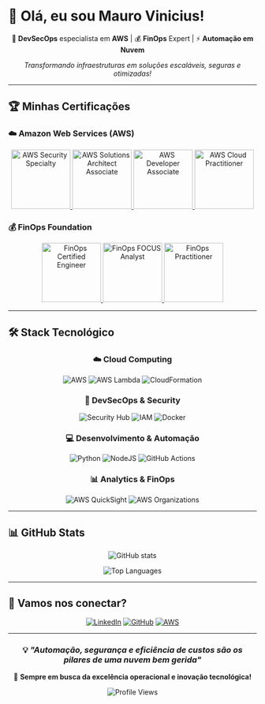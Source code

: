 # 👋 Olá, eu sou Mauro Vinicius!

<div align="center">
  
  🚀 **DevSecOps** especialista em **AWS** | 💰 **FinOps** Expert | ⚡ **Automação em Nuvem**
  
  *Transformando infraestruturas em soluções escaláveis, seguras e otimizadas!*
  
</div>

---

## 🏆 Minhas Certificações

### ☁️ **Amazon Web Services (AWS)**
<p align="center">
  <a href="https://www.credly.com/badges/470bcad6-6af3-4169-a982-c6d8cf2d9876" target="_blank" title="🔒 AWS Certified Security – Specialty">
    <img src="https://images.credly.com/size/120x120/images/53acdae5-d69f-4dda-b650-d02ed7a50dd7/image.png" alt="AWS Security Specialty" width="120" height="120"/>
  </a>
  <a href="https://www.credly.com/badges/07c6f6ac-7182-4aca-9c16-9ad89d065786" target="_blank" title="🏗️ AWS Certified Solutions Architect – Associate">
    <img src="https://images.credly.com/size/120x120/images/0e284c3f-5164-4b21-8660-0d84737941bc/image.png" alt="AWS Solutions Architect Associate" width="120" height="120"/>
  </a>
  <a href="https://www.credly.com/badges/9ab5a767-1896-4f06-a0b0-4238d112d946" target="_blank" title="💻 AWS Certified Developer – Associate">
    <img src="https://images.credly.com/size/120x120/images/b9feab85-1a43-4f6c-99a5-631b88d5461b/image.png" alt="AWS Developer Associate" width="120" height="120"/>
  </a>
  <a href="https://www.credly.com/badges/de7168cf-fba3-4f1d-a830-8f12bb622a4c" target="_blank" title="☁️ AWS Certified Cloud Practitioner">
    <img src="https://images.credly.com/size/120x120/images/00634f82-b07f-4bbd-a6bb-53de397fc3a6/image.png" alt="AWS Cloud Practitioner" width="120" height="120"/>
  </a>
</p>

### 💰 **FinOps Foundation**
<p align="center">
  <a href="https://www.credly.com/badges/98eeaddc-f39f-4755-8038-4228c34ece01" target="_blank" title="🔧 FinOps Certified Engineer">
    <img src="https://images.credly.com/size/340x340/images/0c9c8df8-2b48-4ac0-97c6-173e5762d8dc/image.png" alt="FinOps Certified Engineer" width="120" height="120"/>
  </a>
  <a href="https://www.credly.com/earner/earned/badge/f11944f3-b603-48c1-8607-4a977eb0aee3" target="_blank" title="📊 FinOps Certified FOCUS Analyst">
    <img src="https://images.credly.com/size/340x340/images/b7dc9a58-d569-45d7-9b06-c8eea0fa5a3d/image.png" alt="FinOps FOCUS Analyst" width="120" height="120"/>
  </a>
  <a href="https://www.credly.com/earner/earned/badge/4418cf84-8c70-49e0-84d4-631c78fb38b7" target="_blank" title="🎯 FinOps Certified Practitioner">
    <img src="https://images.credly.com/size/340x340/images/08c7db9f-6da3-4c56-a2bb-d39cb7f3a94e/image.png" alt="FinOps Practitioner" width="120" height="120"/>
  </a>
</p></div>

---

## 🛠️ Stack Tecnológico

<div align="center">

### ☁️ **Cloud Computing**
![AWS](https://img.shields.io/badge/AWS-%23FF9900.svg?style=for-the-badge&logo=amazon-aws&logoColor=white)
![AWS Lambda](https://img.shields.io/badge/AWS%20Lambda-FF9900?style=for-the-badge&logo=awslambda&logoColor=white)
![CloudFormation](https://img.shields.io/badge/CloudFormation-FF4F00?style=for-the-badge&logo=amazon-aws&logoColor=white)

### 🔐 **DevSecOps & Security**
![Security Hub](https://img.shields.io/badge/Security%20Hub-232F3E?style=for-the-badge&logo=amazon-aws&logoColor=white)
![IAM](https://img.shields.io/badge/AWS%20IAM-FF9900?style=for-the-badge&logo=amazon-aws&logoColor=white)
![Docker](https://img.shields.io/badge/docker-%230db7ed.svg?style=for-the-badge&logo=docker&logoColor=white)

### 💻 **Desenvolvimento & Automação**
![Python](https://img.shields.io/badge/python-3670A0?style=for-the-badge&logo=python&logoColor=ffdd54)
![NodeJS](https://img.shields.io/badge/node.js-6DA55F?style=for-the-badge&logo=node.js&logoColor=white)
![GitHub Actions](https://img.shields.io/badge/github%20actions-%232671E5.svg?style=for-the-badge&logo=githubactions&logoColor=white)

### 📊 **Analytics & FinOps**
![AWS QuickSight](https://img.shields.io/badge/QuickSight-FF9900?style=for-the-badge&logo=amazon-aws&logoColor=white)
![AWS Organizations](https://img.shields.io/badge/AWS%20Organizations-232F3E?style=for-the-badge&logo=amazon-aws&logoColor=white)

</div>

---

## 📊 GitHub Stats

<div align="center">
  
  ![GitHub stats](https://github-readme-stats.vercel.app/api?username=maurovinicius07&show_icons=true&theme=tokyonight&count_private=true)
  
  ![Top Languages](https://github-readme-stats.vercel.app/api/top-langs/?username=maurovinicius07&layout=compact&theme=tokyonight)

</div>

---

## 🤝 Vamos nos conectar?

<div align="center">
  
  [![LinkedIn](https://img.shields.io/badge/LinkedIn-%230077B5.svg?style=for-the-badge&logo=linkedin&logoColor=white)](https://www.linkedin.com/in/mauro-vinicius-258268174/)
  [![GitHub](https://img.shields.io/badge/github-%23121011.svg?style=for-the-badge&logo=github&logoColor=white)](https://github.com/maurovinicius07)
  [![AWS](https://img.shields.io/badge/AWS%20Credly-%23FF9900.svg?style=for-the-badge&logo=amazon-aws&logoColor=white)](https://www.credly.com/users/mauro-vinicius)
  
</div>

---

<div align="center">
  
  ### 💡 *"Automação, segurança e eficiência de custos são os pilares de uma nuvem bem gerida"*
  
  🎯 **Sempre em busca da excelência operacional e inovação tecnológica!**
  
  ![Profile Views](https://komarev.com/ghpvc/?username=maurovinicius07&color=brightgreen&style=flat-square&label=Visualizações)
  
</div>
